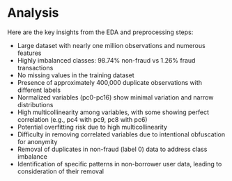 # Analysis
Here are the key insights from the EDA and preprocessing steps:
- Large dataset with nearly one million observations and numerous features
- Highly imbalanced classes: 98.74% non-fraud vs 1.26% fraud transactions
- No missing values in the training dataset
- Presence of approximately 400,000 duplicate observations with different labels
- Normalized variables (pc0-pc16) show minimal variation and narrow distributions
- High multicollinearity among variables, with some showing perfect correlation (e.g., pc4 with pc9, pc8 with pc6)
- Potential overfitting risk due to high multicollinearity
- Difficulty in removing correlated variables due to intentional obfuscation for anonymity
- Removal of duplicates in non-fraud (label 0) data to address class imbalance
- Identification of specific patterns in non-borrower user data, leading to consideration of their removal
